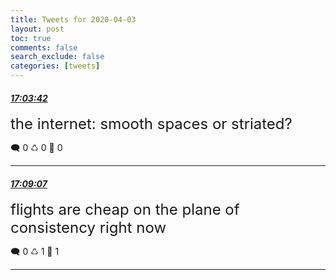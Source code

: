 ```yaml
---
title: Tweets for 2020-04-03
layout: post
toc: true
comments: false
search_exclude: false
categories: [tweets]
---
```



#### <a href = "https://twitter.com/deepfates/status/1246211805413666816">*17:03:42*</a>

<font size="5">the internet: smooth spaces or striated?</font>



🗨️ 0 ♺ 0 🤍  0   

---
    
#### <a href = "https://twitter.com/deepfates/status/1246213167333511168">*17:09:07*</a>

<font size="5">flights are cheap on the plane of consistency right now</font>



🗨️ 0 ♺ 1 🤍  1   

---
    
            

